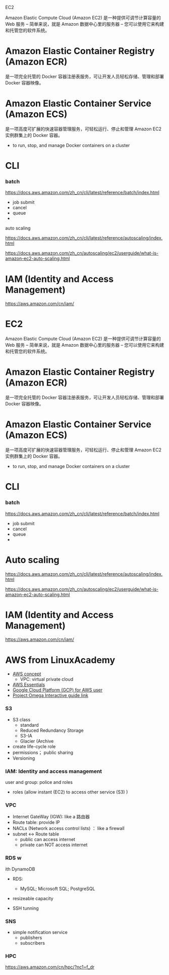 ﻿EC2

Amazon Elastic Compute Cloud (Amazon EC2) 是一种提供可调节计算容量的 Web 服务 – 简单来说，就是 Amazon 数据中心里的服务器 – 您可以使用它来构建和托管您的软件系统。



# Amazon Elastic Container Registry (Amazon ECR) 

是一项完全托管的 Docker 容器注册表服务，可让开发人员轻松存储、管理和部署 Docker 容器映像。



# Amazon Elastic Container Service (Amazon ECS)

 是一项高度可扩展的快速容器管理服务，可轻松运行、停止和管理 Amazon EC2 实例群集上的 Docker 容器。

- to run, stop, and manage Docker containers on a cluster



# CLI

### batch 

https://docs.aws.amazon.com/zh_cn/cli/latest/reference/batch/index.html

- job submit
- cancel
- queue
- 



auto scaling

https://docs.aws.amazon.com/zh_cn/cli/latest/reference/autoscaling/index.html

https://docs.aws.amazon.com/zh_cn/autoscaling/ec2/userguide/what-is-amazon-ec2-auto-scaling.html



# IAM (Identity and Access Management)

https://aws.amazon.com/cn/iam/



# EC2

Amazon Elastic Compute Cloud (Amazon EC2) 是一种提供可调节计算容量的 Web 服务 – 简单来说，就是 Amazon 数据中心里的服务器 – 您可以使用它来构建和托管您的软件系统。



# Amazon Elastic Container Registry (Amazon ECR) 

是一项完全托管的 Docker 容器注册表服务，可让开发人员轻松存储、管理和部署 Docker 容器映像。



# Amazon Elastic Container Service (Amazon ECS)

 是一项高度可扩展的快速容器管理服务，可轻松运行、停止和管理 Amazon EC2 实例群集上的 Docker 容器。

- to run, stop, and manage Docker containers on a cluster



# CLI

### batch 

https://docs.aws.amazon.com/zh_cn/cli/latest/reference/batch/index.html

- job submit
- cancel
- queue
- 



# Auto scaling

https://docs.aws.amazon.com/zh_cn/cli/latest/reference/autoscaling/index.html

https://docs.aws.amazon.com/zh_cn/autoscaling/ec2/userguide/what-is-amazon-ec2-auto-scaling.html



# IAM (Identity and Access Management)

https://aws.amazon.com/cn/iam/





# AWS from LinuxAcademy

 * [AWS concept](https://www.youtube.com/watch?v=LKStwibxbR0&index=1&list=PLv2a_5pNAko2Jl4Ks7V428ttvy-Fj4NKU)
	 * VPC: virtual private cloud
 * [AWS Essentials](https://www.youtube.com/watch?v=BDBvHOaaKHo&list=PLv2a_5pNAko0Mijc6mnv04xeOut443Wnk)
 * [Google Cloud Platform (GCP) for AWS user](https://www.youtube.com/watch?v=IotvQOfdPnA&list=PLv2a_5pNAko1E-W-vjl9SSzDyOljP0-AX)
 * [Project Omega Interactive guide link](http://bit.ly/2guw5gY)




### S3 
* S3 class
	* standard
	* Reduced Redundancy Storage
	* S3-IA
	* Glacier (Archive
* create life-cycle role
* permissions； public sharing
* Versioning


### IAM: Identity and access management
user and group: police and roles
* roles (allow instant (EC2) to access other service (S3) )

### VPC
* Internet GateWay (IGW): like a 路由器
* Route table: provide IP
* NACLs (Network access control lists) ： like a firewall
* subnet <-> Route table
	* public can access internet
	* private can NOT access internet

### RDS w
ith DynamoDB
* RDS:
	* MySQL; Microsoft SQL; PostgreSQL 
* resizeable capacity

* SSH tunning

### SNS 
* simple notification service
	* publishers
	* subscribers

### HPC
https://aws.amazon.com/cn/hpc/?nc1=f_dr

